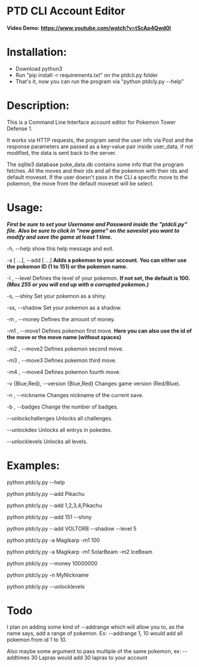 # PTD CLI Account Editor
#### Video Demo: https://www.youtube.com/watch?v=tScAp4Qwd0I
# Installation:
- Download python3
- Run "pip install -r requirements.txt" on the ptdcli.py folder
- That's it, now you can run the program via "python ptdcly.py --help"
# Description:
This is a Command Line Interface account editor for Pokemon Tower Defense 1.

  It works via HTTP requests, the program send the user info via Post and the response
  parameters are passed as a key-value pair inside user_data, if not modified, the
  data is sent back to the server.

  The sqlite3 database poke_data.db contains some info that the program fetches.
  All the moves and their ids and all the pokemon with their ids and default moveset.
  If the user doesn't pass in the CLI a specific move to the pokemon, the move from
  the default moveset will be select.

# Usage:

***First be sure to set your Username and Password inside the "ptdcli.py" file.***
***Also be sure to click in "new game" on the saveslot you want to modify and save the game at least 1 time.***


  -h, --help            show this help message and exit.

  -a  [ ...], --add  [ ...]
   **Adds a pokemon to your account. You can either use the**
    **pokemon ID (1 to 151) or the pokemon name.**

  -l , --level          Defines the level of your pokemon.
  **If not set, the default is 100.**
  ***(Max 255 or you will end up with a corrupted pokemon.)***

  -s, --shiny           Set your pokemon as a shiny.

  -ss, --shadow         Set your pokemon as a shadow.

  -m , --money          Defines the amount of money.

  -m1 , --move1         Defines pokemon first move.
  **Here you can also use the id of the move or the move name (without spaces)**

  -m2 , --move2         Defines pokemon second move.

  -m3 , --move3         Defines pokemon third move.

  -m4 , --move4         Defines pokemon fourth move.


  -v {Blue,Red}, --version {Blue,Red}
                        Changes game version (Red/Blue).

  -n , --nickname       Changes nickname of the current save.

  -b , --badges         Change the number of badges.

  --unlockchallenges    Unlocks all challenges.

  --unlockdex           Unlocks all entrys in pokedex.

  --unlocklevels        Unlocks all levels.

  # Examples:

  python ptdcly.py --help

  python ptdcly.py --add Pikachu
  
  python ptdcly.py --add 1,2,3,4,Pikachu

  python ptdcly.py --add 151 --shiny

  python ptdcly.py --add VOLTORB --shadow --level 5

  python ptdcly.py -a Magikarp -m1 100

  python ptdcly.py -a Magikarp -m1 SolarBeam -m2 IceBeam

  python ptdcly.py --money 10000000

  python ptdcly.py -n MyNickname

  python ptdcly.py --unlocklevels

  # Todo

  I plan on adding some kind of --addrange which will allow you to, as the name says, add
  a range of pokemon. Ex: --addrange 1, 10 would add all pokemon from id 1 to 10.

  Also maybe some argument to pass multiple of the same pokemon, ex: --addtimes 30 Lapras
  would add 30 lapras to your account
